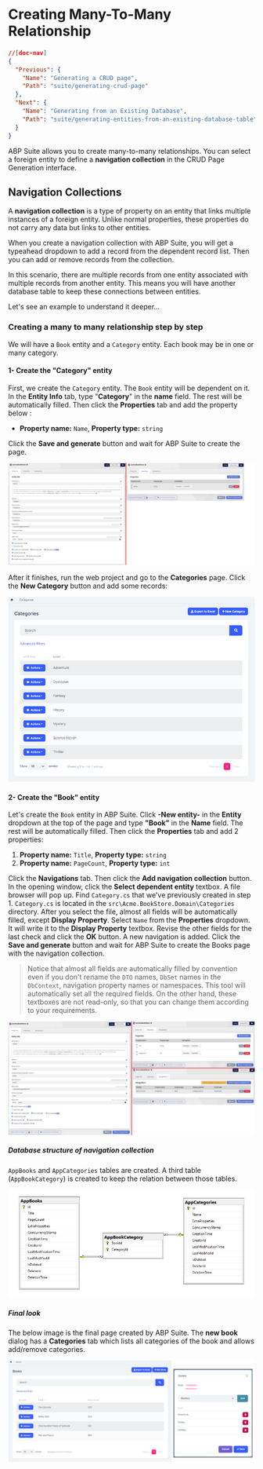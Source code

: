 # Creating Many-To-Many Relationship

````json
//[doc-nav]
{
  "Previous": {
    "Name": "Generating a CRUD page",
    "Path": "suite/generating-crud-page"
  },
  "Next": {
    "Name": "Generating from an Existing Database",
    "Path": "suite/generating-entities-from-an-existing-database-table"
  }
}
````

ABP Suite allows you to create many-to-many relationships. You can select a foreign entity to define a **navigation collection** in the CRUD Page Generation interface.

## Navigation Collections

A **navigation collection** is a type of property on an entity that links multiple instances of a foreign entity. Unlike normal properties, these properties do not carry any data but links to other entities.

When you create a navigation collection with ABP Suite, you will get a typeahead dropdown to add a record from the dependent record list. Then you can add or remove records from the collection.

In this scenario, there are multiple records from one entity associated with multiple records from another entity. This means you will have another database table to keep these connections between entities. 

Let's see an example to understand it deeper...

### Creating a many to many relationship step by step 

We will have a `Book` entity and a `Category` entity. Each book may be in one or many category.

#### 1- Create the "Category" entity

First, we create the `Category` entity. The `Book` entity will be dependent on it. In the **Entity Info** tab, type "**Category**" in the **name** field. The rest will be automatically filled. Then click the **Properties** tab and add the property below :

- **Property name:** `Name`, **Property type:** `string`

Click the **Save and generate** button and wait for ABP Suite to create the page.

![navigation-collection-category-entity](../images/navigation-collection-category-entity.8.1.png)

After it finishes, run the web project and go to the **Categories** page. Click the **New Category** button and add some records:


![navigation-collection-categories-page](../images/navigation-collection-categories-page.8.1.png)

#### 2- Create the "Book" entity

Let's create the `Book` entity in ABP Suite. Click **-New entity-** in the **Entity** dropdown at the top of the page and type **"Book"** in the **Name** field. The rest will be automatically filled. Then click the **Properties** tab and add 2 properties:

1. **Property name:** `Title`, **Property type:** `string`
2. **Property name:** `PageCount`, **Property type:** `int`

Click the **Navigations** tab. Then click the **Add navigation collection** button. In the opening window, click the **Select dependent entity** textbox. A file browser will pop up. Find `Category.cs` that we've previously created in step 1.  `Category.cs`  is located in the `src\Acme.BookStore.Domain\Categories` directory. After you select the file, almost all fields will be automatically filled, except **Display Property**. Select `Name` from the **Properties** dropdown. It will write it to the **Display Property** textbox. Revise the other fields for the last check and click the **OK** button. A new navigation is added. Click the **Save and generate** button and wait for ABP Suite to create the Books page with the navigation collection.

> Notice that almost all fields are automatically filled by convention even if you don't rename the `DTO` names, `DbSet` names in the `DbContext`, navigation property names or namespaces. This tool will automatically set all the required fields. On the other hand, these textboxes are not read-only, so that you can change them according to your requirements.

![navigation-collection-book-entity](../images/navigation-collection-book-entity.8.1.png)

##### Database structure of navigation collection

`AppBooks` and `AppCategories` tables are created. A third table (`AppBookCategory`) is created to keep the relation between those tables.

![navigation-collection-database](../images/navigation-collection-database.png)

##### Final look

The below image is the final page created by ABP Suite. The **new book** dialog has a **Categories** tab which lists all categories of the book and allows add/remove categories.

![navigation-collection-books-page](../images/navigation-collection-books-page.8.1.png)
